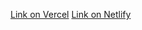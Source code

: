 [Link on Vercel](https://nextjs-discover-coffee-stores-dun.vercel.app/)
[Link on Netlify](https://prismatic-rolypoly-63ec04.netlify.app/)
